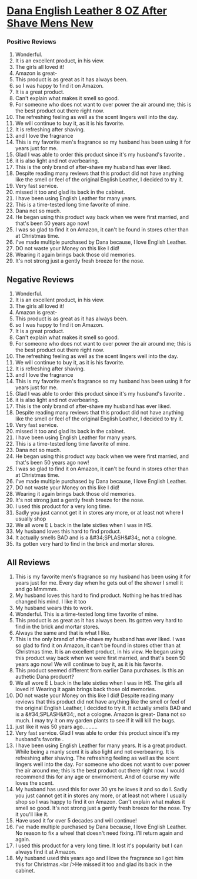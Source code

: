 # [Dana English Leather 8 OZ After Shave Mens New](https://products.checkmycream.com/products/Dana-English-Leather-8-OZ-After-Shave-Mens-New.html)

### Positive Reviews

<ol>
      <li>Wonderful.  </li>
      <li>It is an excellent product, in his view.  </li>
      <li>The girls all loved it!</li>
      <li>Amazon is great-</li>
      <li>This product is as great as it has always been.  </li>
      <li>so I was happy to find it on Amazon.  </li>
      <li>It is a great product.</li>
      <li>Can&#x27;t explain what makes it smell so good.  </li>
      <li>For someone who does not want to over power the air around me; this is the best product out there right now.</li>
      <li>The refreshing feeling as well as the scent lingers well into the day.</li>
      <li>We will continue to buy it, as it is his favorite.</li>
      <li>It is refreshing after shaving.</li>
      <li>and I love the fragrance</li>
      <li>This is my favorite men&#x27;s fragrance so my husband has been using it for years just for me.  </li>
      <li>Glad I was able to order this product since it&#x27;s my husband&#x27;s favorite .</li>
      <li>it is also light and not overbearing.</li>
      <li>This is the only brand of after-shave my husband has ever liked.  </li>
      <li>Despite reading many reviews that this product did not have anything like the smell or feel of the original English Leather, I decided to try it.  </li>
      <li>Very fast service.</li>
      <li>missed it too and glad its back in the cabinet.</li>
      <li>I have been using English Leather for many years.</li>
      <li>This is a time-tested long time favorite of mine.</li>
      <li>Dana not so much.  </li>
      <li>He began using this product way back when we were first married, and that&#x27;s been 50 years ago now!  </li>
      <li>I was so glad to find it on Amazon, it can&#x27;t be found in stores other than at Christmas time.  </li>
      <li>I&#x27;ve made multiple purchased by Dana because, I love English Leather.  </li>
      <li>DO not waste your Money on this like I did!  </li>
      <li>Wearing it again brings back those old memories.</li>
      <li>It&#x27;s not strong just a gently fresh breeze for the nose.  </li>
</ol>


<h2>Negative Reviews</h2>
<ol>
<li> Wonderful.  </li>
<li> It is an excellent product, in his view.  </li>
<li> The girls all loved it!</li>
<li> Amazon is great-</li>
<li> This product is as great as it has always been.  </li>
<li> so I was happy to find it on Amazon.  </li>
<li> It is a great product.</li>
<li> Can&#x27;t explain what makes it smell so good.  </li>
<li> For someone who does not want to over power the air around me; this is the best product out there right now.</li>
<li> The refreshing feeling as well as the scent lingers well into the day.</li>
<li> We will continue to buy it, as it is his favorite.</li>
<li> It is refreshing after shaving.</li>
<li> and I love the fragrance</li>
<li> This is my favorite men&#x27;s fragrance so my husband has been using it for years just for me.  </li>
<li> Glad I was able to order this product since it&#x27;s my husband&#x27;s favorite .</li>
<li> it is also light and not overbearing.</li>
<li> This is the only brand of after-shave my husband has ever liked.  </li>
<li> Despite reading many reviews that this product did not have anything like the smell or feel of the original English Leather, I decided to try it.  </li>
<li> Very fast service.</li>
<li> missed it too and glad its back in the cabinet.</li>
<li> I have been using English Leather for many years.</li>
<li> This is a time-tested long time favorite of mine.</li>
<li> Dana not so much.  </li>
<li> He began using this product way back when we were first married, and that&#x27;s been 50 years ago now!  </li>
<li> I was so glad to find it on Amazon, it can&#x27;t be found in stores other than at Christmas time.  </li>
<li> I&#x27;ve made multiple purchased by Dana because, I love English Leather.  </li>
<li> DO not waste your Money on this like I did!  </li>
<li> Wearing it again brings back those old memories.</li>
<li> It&#x27;s not strong just a gently fresh breeze for the nose.  </li>
<li> I used this product for a very long time.</li>
<li> Sadly you just cannot get it in stores any more, or at least not where I usually shop</li>
<li> We all wore E L back in the late sixties when I was in HS.</li>
<li> My husband loves this hard to find product.</li>
<li> It actually smells BAD and is a &amp;#34;SPLASH&amp;#34;, not a cologne.  </li>
<li> Its gotten very hard to find in the brick and mortar stores.</li>
</ol>

<h2>All Reviews</h2>

<ol>
    <li> This is my favorite men&#x27;s fragrance so my husband has been using it for years just for me.  Every day when he gets out of the shower I smell it and go Mmmmm.</li>
    <li> My husband loves this hard to find product. Nothing he has tried has changed his mind. I like it too</li>
    <li> My husband wears this to work.</li>
    <li> Wonderful.  This is a time-tested long time favorite of mine.</li>
    <li> This product is as great as it has always been.  Its gotten very hard to find in the brick and mortar stores.</li>
    <li> Always the same and that is what I like.</li>
    <li> This is the only brand of after-shave my husband has ever liked.  I was so glad to find it on Amazon, it can&#x27;t be found in stores other than at Christmas time.  It is an excellent product, in his view.  He began using this product way back when we were first married, and that&#x27;s been 50 years ago now!  We will continue to buy it, as it is his favorite.</li>
    <li> This product seemed different from earlier Dana purchases. Is this an authetic Dana producrt?</li>
    <li> We all wore E L back in the late sixties when I was in HS. The girls all loved it! Wearing it again brings back those old memories.</li>
    <li> DO not waste your Money on this like I did!  Despite reading many reviews that this product did not have anything like the smell or feel of the original English Leather, I decided to try it.  It actually smells BAD and is a &amp;#34;SPLASH&amp;#34;, not a cologne.  Amazon is great- Dana not so much.  I may try it on my garden plants to see if it will kill the bugs.</li>
    <li> just like it was 50 years ago..........</li>
    <li> Very fast service. Glad I was able to order this product since it&#x27;s my husband&#x27;s favorite .</li>
    <li> I have been using English Leather for many years. It is a great product. While being a manly scent it is also light and not overbearing. It is refreshing after shaving. The refreshing feeling as well as the scent lingers well into the day. For someone who does not want to over power the air around me; this is the best product out there right now. I would recommend this for any age or envirnoment. And of course my wife loves the scent.</li>
    <li> My husband has used this for over 30 yrs he loves it and so do I.  Sadly you just cannot get it in stores any more, or at least not where I usually shop so I was happy to find it on Amazon.  Can&#x27;t explain what makes it smell so good.  It&#x27;s not strong just a gently fresh breeze for the nose.  Try it you&#x27;ll like it.</li>
    <li> Have used it for over 5 decades and will continue!</li>
    <li> I&#x27;ve made multiple purchased by Dana because, I love English Leather.  No reason to fix a wheel that doesn&#x27;t need fixing.  I&#x27;ll return again and again.</li>
    <li> I used this product for a very long time. It lost it&#x27;s popularity but I can always find it at Amazon.</li>
    <li> My husband used this years ago and I love the fragrance so I got him this for Christmas.&lt;br /&gt;He missed it too and glad its back in the cabinet.</li>
</ol>




